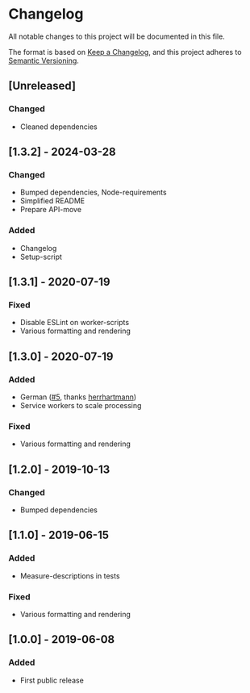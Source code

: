 # Changelog

All notable changes to this project will be documented in this file.

The format is based on [Keep a Changelog](https://keepachangelog.com/en/1.0.0/),
and this project adheres to [Semantic Versioning](https://semver.org/spec/v2.0.0.html).

## [Unreleased]

### Changed

- Cleaned dependencies

## [1.3.2] - 2024-03-28

### Changed

- Bumped dependencies, Node-requirements
- Simplified README
- Prepare API-move

### Added

- Changelog
- Setup-script

## [1.3.1] - 2020-07-19

### Fixed

- Disable ESLint on worker-scripts
- Various formatting and rendering

## [1.3.0] - 2020-07-19

### Added

- German ([#5](https://github.com/OleVik/localized-readability/pull/5), thanks [herrhartmann](https://github.com/herrhartmann))
- Service workers to scale processing

### Fixed

- Various formatting and rendering

## [1.2.0] - 2019-10-13

### Changed

- Bumped dependencies

## [1.1.0] - 2019-06-15

### Added

- Measure-descriptions in tests

### Fixed

- Various formatting and rendering

## [1.0.0] - 2019-06-08

### Added

- First public release
